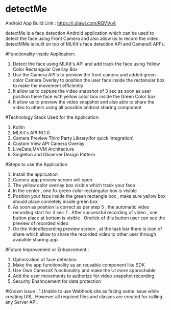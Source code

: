 # detectMe
Android App Build Link : https://i.diawi.com/RQVVu4

detectMe is a face detection Android application which can be used to detect the face using Front Camera and also allow us to record the video.
detectMMe is built on top of MLKit's face detection API and CameraX API's.

#Functionality inside Application:
1. Detect the face using MLKit's API and add track the face using Yellow Color Rectangular Overlay Box
2. Use the Camera API's to preview the front camera and added green color Camera Overlay to position the user face inside the rectanular box to make the movement efficiently
3. It allow us to capture the video snapshot of 3 sec as soon as user position there face with yellow color box inside the Green Color box
4. It allow us to preview the video snapshot and also able to share the video to others using all possible android sharing component

#Technology Stack Used for the Application:
1. Kotlin
2. MLKit's API 16.1.0
3. Camera Preview Third Party Library(for quick integration)
4. Custom View API Camera Overlay
5. LiveData,MVVM Architecture
6. Singleton and Observer Design Pattern

#Steps to use the Application
1. Install the application
2. Camera app preview screen will open
3. The yellow color overlay box visible which track your face
4.  In the center , one fix green color rectangular box is visible
5. Position your face inside the green rectangle box , make sure yellow box should place comletely inside green box
6. As soon as position is correct as per step 5 , the automatic video recording start for 3 sec
7 . After successful recording of video , one button place at bottom is visible . Onclick of this button user can see the preview of recorded video
8. On the VideoRecording preview screen , at the task bar there is icon of share which allow to share the recorded video to other user through avaialble sharing app

#Future Improvement or Enhancement :
1. Optimization of face detection
2. Make the app functionality as an reusable component like SDK
3. Use Own CameraX functionality and make the UI more approchable
4. Add the user movements to authorize for video snapshot recording
5. Security Enahncement for data protection

#Known issue :
1.Unable to use Webhook.site as facing some issue while creating URL. However all required files and classes are created for calling any Server API.

